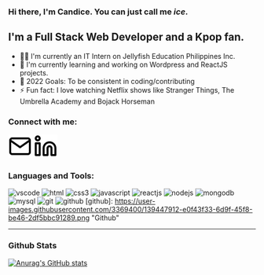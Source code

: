 ### Hi there, I'm Candice. You can just call me _ice_.

## I'm a Full Stack Web Developer and a Kpop fan.

-   👩‍💻 I'm currently an IT Intern on Jellyfish Education Philippines Inc.
-   🌱 I'm currently learning and working on Wordpress and ReactJS projects.
-   🥅 2022 Goals: To be consistent in coding/contributing
-   ⚡ Fun fact: I love watching Netflix shows like Stranger Things, The Umbrella Academy and Bojack Horseman

### Connect with me:

[![email](./images/mail.svg)](mailto:candiceballarta@gmail.com)
[![linkedin](./images/linkedin.svg)](https://www.linkedin.com/in/candiceballarta/)

### Languages and Tools:

![vscode](https://cdn.jsdelivr.net/gh/devicons/devicon/icons/vscode/vscode-original.svg 'Visual Studio Code')
![html](https://cdn.jsdelivr.net/gh/devicons/devicon/icons/html5/html5-original.svg 'HTML')
![css3](https://cdn.jsdelivr.net/gh/devicons/devicon/icons/css3/css3-original.svg 'CSS3')
![javascript](https://cdn.jsdelivr.net/gh/devicons/devicon/icons/javascript/javascript-original.svg 'Javascript')
![reactjs](https://cdn.jsdelivr.net/gh/devicons/devicon/icons/react/react-original.svg 'ReactJS')
![nodejs](https://cdn.jsdelivr.net/gh/devicons/devicon/icons/nodejs/nodejs-original.svg 'NodeJS')
![mongodb](https://cdn.jsdelivr.net/gh/devicons/devicon/icons/mongodb/mongodb-original.svg 'MongoDB')
![mysql](https://cdn.jsdelivr.net/gh/devicons/devicon/icons/mysql/mysql-original.svg 'MySQL')
![git](https://cdn.jsdelivr.net/gh/devicons/devicon/icons/git/git-original.svg 'Git')
![github](https://user-images.githubusercontent.com/3369400/139447912-e0f43f33-6d9f-45f8-be46-2df5bbc91289.png 'Github')
[github]: https://user-images.githubusercontent.com/3369400/139447912-e0f43f33-6d9f-45f8-be46-2df5bbc91289.png "Github"

---

### Github Stats

[![Anurag's GitHub stats](https://github-readme-stats.vercel.app/api?username=candicejoyballarta&show_icons=true&theme=tokyonight)](https://github.com/candicejoyballarta/github-readme-stats)

